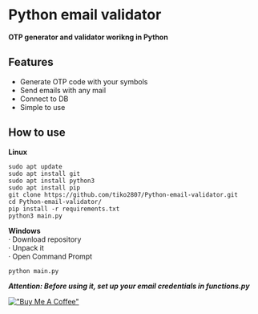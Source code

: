 # Python email validator
**OTP generator and validator worikng in Python**


## Features

- Generate OTP code with your symbols
- Send emails with any mail
- Connect to DB
- Simple to use

## How to use
**Linux**
```
sudo apt update
sudo apt install git
sudo apt install python3
sudo apt install pip
git clone https://github.com/tiko2807/Python-email-validator.git
cd Python-email-validator/
pip install -r requirements.txt
python3 main.py
```

**Windows**  
· Download repository  
· Unpack it  
· Open Command Prompt
```sh
python main.py
```

**_Attention: Before using it, set up your email credentials in functions&#46;py_**

[!["Buy Me A Coffee"](https://www.buymeacoffee.com/assets/img/custom_images/orange_img.png)](https://www.buymeacoffee.com//t1ko2807)
